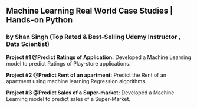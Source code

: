 ## Machine Learning Real World Case Studies | Hands-on Python
### by Shan Singh (Top Rated & Best-Selling Udemy Instructor , Data Scientist)

**Project #1 @Predict Ratings of Application:** Developed a Machine Learning model to predict Ratings of Play-store applications.

**Project #2 @Predict Rent of an apartment:** Predict the Rent of an apartment using machine learning Regression algorithms.

**Project #3 @Predict Sales of a Super-market:** Developed a Machine Learning model to predict sales of  a Super-Market.
